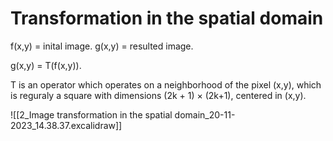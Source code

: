 # Transformation in the spatial domain

f(x,y) = inital image.
g(x,y) = resulted image.

g(x,y) = T(f(x,y)).

T is an operator which operates on a neighborhood of the pixel (x,y), which is reguraly a square with dimensions (2k + 1) $\times$ (2k+1), centered in (x,y).

![[2_Image transformation in the spatial domain_20-11-2023_14.38.37.excalidraw]]

